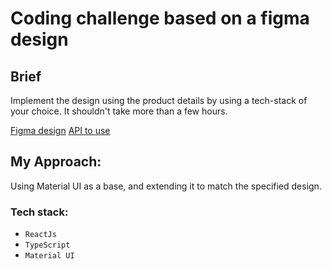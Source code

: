 # Coding challenge based on a figma design

## Brief
Implement the design using the product details by using a tech-stack of your choice. It shouldn't take more than a few hours.

[Figma design](https://www.figma.com/file/Y5gJbnjxhlwi2PvjU7iiSG/Frontend-task)
[API to use](https://getgreenspark.mocklab.io/products)

## My Approach:
Using Material UI as a base, and extending it to match the specified design.

### Tech stack:
- `ReactJs`
- `TypeScript`
- `Material UI`
